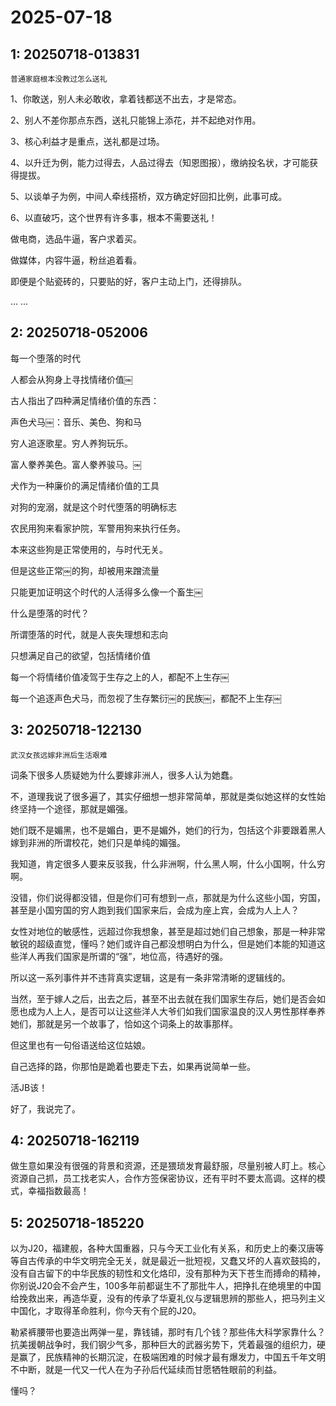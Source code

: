 # 2025-07-18

## 1: 20250718-013831

`普通家庭根本没教过怎么送礼`  

1、你敢送，别人未必敢收，拿着钱都送不出去，才是常态。

2、别人不差你那点东西，送礼只能锦上添花，并不起绝对作用。

3、核心利益才是重点，送礼都是过场。

4、以升迁为例，能力过得去，人品过得去（知恩图报），缴纳投名状，才可能获得提拔。

5、以谈单子为例，中间人牵线搭桥，双方确定好回扣比例，此事可成。

6、以直破巧，这个世界有许多事，根本不需要送礼！

做电商，选品牛逼，客户求着买。

做媒体，内容牛逼，粉丝追着看。

即便是个贴瓷砖的，只要贴的好，客户主动上门，还得排队。

... ...

## 2: 20250718-052006

每一个堕落的时代

人都会从狗身上寻找情绪价值￼

古人指出了四种满足情绪价值的东西：

声色犬马￼：音乐、美色、狗和马

穷人追逐歌星。穷人养狗玩乐。

富人豢养美色。富人豢养骏马。￼

犬作为一种廉价的满足情绪价值的工具

对狗的宠溺，就是这个时代堕落的明确标志

农民用狗来看家护院，军警用狗来执行任务。

本来这些狗是正常使用的，与时代无关。

但是这些正常￼的狗，却被用来蹭流量

只能更加证明这个时代的人活得多么像一个畜生￼

什么是堕落的时代？

所谓堕落的时代，就是人丧失理想和志向

只想满足自己的欲望，包括情绪价值

每一个将情绪价值凌驾于生存之上的人，都配不上生存￼

每一个追逐声色犬马，而忽视了生存繁衍￼的民族￼，都配不上生存￼

## 3: 20250718-122130

`武汉女孩远嫁非洲后生活艰难` 

词条下很多人质疑她为什么要嫁非洲人，很多人认为她蠢。

不，道理我说了很多遍了，其实仔细想一想非常简单，那就是类似她这样的女性始终坚持一个途径，那就是媚强。

她们既不是媚黑，也不是媚白，更不是媚外，她们的行为，包括这个非要跟着黑人嫁到非洲的所谓校花，她们只是单纯的媚强。

我知道，肯定很多人要来反驳我，什么非洲啊，什么黑人啊，什么小国啊，什么穷啊。

没错，你们说得都没错，但是你们可有想到一点，那就是为什么这些小国，穷国，甚至是小国穷国的穷人跑到我们国家来后，会成为座上宾，会成为人上人？

女性对地位的敏感性，远超过你我想象，甚至是超过她们自己想象，那是一种非常敏锐的超级直觉，懂吗？她们或许自己都没想明白为什么，但是她们本能的知道这些洋人再我们国家是所谓的“强”，地位高，待遇好的强。

所以这一系列事件并不违背真实逻辑，这是有一条非常清晰的逻辑线的。

当然，至于嫁人之后，出去之后，甚至不出去就在我们国家生存后，她们是否会如愿也成为人上人，是否可以让这些洋人大爷们如我们国家温良的汉人男性那样奉养她们，那就是另一个故事了，恰如这个词条上的故事那样。

但这里也有一句俗语送给这位姑娘。

自己选择的路，你那怕是跪着也要走下去，如果再说简单一些。

活JB该！

好了，我说完了。

## 4: 20250718-162119

做生意如果没有很强的背景和资源，还是猥琐发育最舒服，尽量别被人盯上。核心资源自己抓，员工找老实人，合作方签保密协议，还有平时不要太高调。这样的模式，幸福指数最高！ ​​​

## 5: 20250718-185220

以为J20，福建舰，各种大国重器，只与今天工业化有关系，和历史上的秦汉唐等等自古传承的中华文明完全无关，就是最近一批短视，又蠢又坏的人喜欢鼓捣的，没有自古留下的中华民族的韧性和文化烙印，没有那种为天下苍生而搏命的精神，你别说J20会不会产生，100多年前都诞生不了那批牛人，把挣扎在绝境里的中国给挽救出来，再造华夏，没有的传承了华夏礼仪与逻辑思辨的那些人，把马列主义中国化，才取得革命胜利，你今天有个屁的J20。

勒紧裤腰带也要造出两弹一星，靠钱铺，那时有几个钱？那些伟大科学家靠什么？抗美援朝战争时，我们钢少气多，那种巨大的武器劣势下，凭着最强的组织力，硬是赢了，民族精神的长期沉淀，在极端困难的时候才最有爆发力，中国五千年文明不中断，就是一代又一代人在为子孙后代延续而甘愿牺牲眼前的利益。

懂吗？

